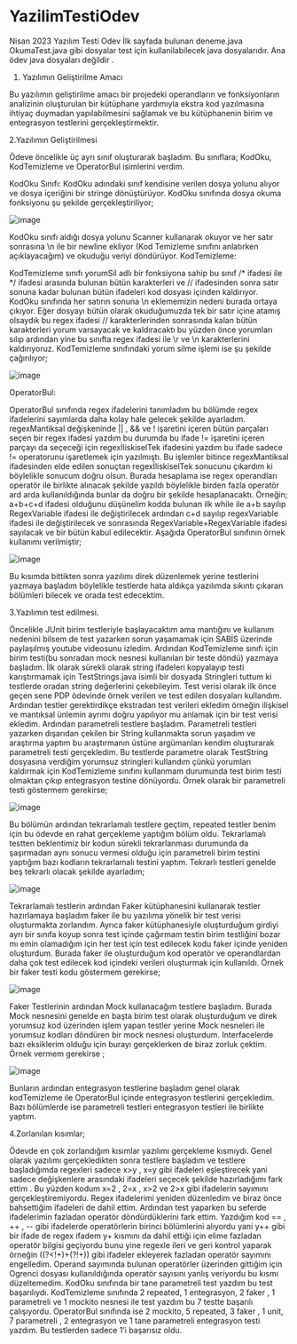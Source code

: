 # YazilimTestiOdev
Nisan 2023 Yazılım Testi Odev
İlk sayfada bulunan deneme.java OkumaTest.java gibi dosyalar test için kullanilabilecek java dosyalarıdır. Ana ödev java dosyaları değildir .

1. Yazılımın Geliştirilme Amacı

Bu yazılımın geliştirilme amacı bir projedeki operandların ve fonksiyonların analizinin oluşturulan 
bir kütüphane yardımıyla ekstra kod yazılmasına ihtiyaç duymadan yapılabilmesini sağlamak ve bu 
kütüphanenin birim ve entegrasyon testlerini gerçekleştirmektir.

2.Yazılımın Geliştirilmesi 

Ödeve öncelikle üç ayrı sınıf oluşturarak başladım. Bu sınıflara; KodOku, KodTemizleme ve 
OperatorBul isimlerini verdim. 

KodOku Sınıfı: 
 KodOku adındaki sınıf kendisine verilen dosya yolunu alıyor ve dosya içeriğini bir stringe 
dönüştürüyor. KodOku sınıfında dosya okuma fonksiyonu şu şekilde gerçekleştiriliyor; 

![image](https://github.com/Saadet-T/YazilimTestiOdev-Junit/assets/68515706/1007dcb1-3b8d-485d-ab0b-5ca5c5c2358e)

KodOku sınıfı aldığı dosya yolunu Scanner kullanarak okuyor ve her satır sonrasına \n ile bir newline 
ekliyor (Kod Temizleme sınıfını anlatırken açıklayacağım) ve okuduğu veriyi döndürüyor. 
KodTemizleme: 

KodTemizleme sınıfı yorumSil adlı bir fonksiyona sahip bu sınıf /* ifadesi ile */ ifadesi arasında 
bulunan bütün karakterleri ve // ifadesinden sonra satır sonuna kadar bulunan bütün ifadeleri kod 
dosyası içinden kaldırıyor. KodOku sınıfında her satırın sonuna \n eklememizin nedeni burada ortaya 
çıkıyor. Eğer dosyayı bütün olarak okuduğumuzda tek bir satır içine atamış olsaydık bu regex ifadesi 
// karakterlerinden sonrasında kalan bütün karakterleri yorum varsayacak ve kaldıracaktı bu yüzden 
önce yorumları sılıp ardından yine bu sınıfta regex ifadesi ile \r ve \n karakterlerini kaldırıyoruz. 
KodTemizleme sınıfındaki yorum silme işlemi ise şu şekilde çağırılıyor; 

![image](https://github.com/Saadet-T/YazilimTestiOdev-Junit/assets/68515706/b8c24f2c-46b3-48f8-bb31-f259ad55a889)

OperatorBul: 

OperatorBul sınıfında regex ifadelerini tanımladım bu bölümde regex ifadelerini sayımlarda daha 
kolay hale gelecek şekilde ayarladım. regexMantiksal değişkeninde || , && ve ! işaretini içeren bütün 
parçaları seçen bir regex ifadesi yazdım bu durumda bu ifade != işaretini içeren parçayı da seçeceği 
için regexİliskiselTek ifadesini yazdım bu ifade sadece != operatorunu işaretlemek için yazılmıştı. 
Bu işlemler bitince regexMantiksal ifadesinden elde edilen sonuçtan regexİliskiselTek sonucunu 
çıkardım ki böylelikle sonucum doğru olsun. Burada hesaplama ise regex operandları operatör ile 
birlikte alınacak şekilde yazıldı böylelikle birden fazla operatör ard arda kullanıldığında bunlar da 
doğru bir şekilde hesaplanacaktı. Örneğin; 
a+b+c+d ifadesi olduğunu düşünelim kodda bulunan ilk while ile a+b sayılıp RegexVariable ifadesi 
ile değiştirilecek ardından c+d sayılıp regexVariable ifadesi ile değiştirilecek ve sonrasında 
RegexVariable+RegexVariable ifadesi sayılacak ve bir bütün kabul edilecektir. Aşağıda OperatorBul 
sınıfının örnek kullanımı verilmiştir; 

![image](https://github.com/Saadet-T/YazilimTestiOdev-Junit/assets/68515706/077dae6c-1a79-4371-a05f-8670365953b8)

Bu kısımda bittikten sonra yazılımı direk düzenlemek yerine testlerini yazmaya başladım böylelikle 
testlerde hata aldıkça yazılımda sıkıntı çıkaran bölümleri bilecek ve orada test edecektim. 

3.Yazılımın test edilmesi. 

Öncelikle JUnit birim testleriyle başlayacaktım ama mantığını ve kullanım nedenini bilsem de test 
yazarken sorun yaşamamak için SABİS üzerinde paylaşılmış youtube videosunu izledim. Ardından 
KodTemizleme sınıfı için birim testi(bu sonradan mock nesnesi kullanılan bir teste döndü) yazmaya 
başladım. İlk olarak sürekli olarak string ifadeleri kopyalayıp testi karıştırmamak için TestStrings.java 
isimli bir dosyada Stringleri tuttum ki testlerde oradan string değerlerini çekebileyim. Test verisi 
olarak ilk önce geçen sene PDP ödevinde örnek verilen ve test edilen dosyaları kullandım. Ardından 
testler gerektirdikçe ekstradan test verileri ekledim örneğin ilişkisel ve mantıksal ünlemin ayrımı 
doğru yapılıyor mu anlamak için bir test verisi ekledim. 
Ardından parametreli testlere başladım. Parametreli testleri yazarken dışarıdan çekilen bir String 
kullanmakta sorun yaşadım ve araştırma yaptım bu araştırmanın üstüne argümanları kendim 
oluşturarak parametreli testi gerçekledim. Bu testlerde parametre olarak TestString dosyasına 
verdiğim yorumsuz stringleri kullandım çünkü yorumları kaldırmak için KodTemizleme sınıfını 
kullanmam durumunda test birim testi olmaktan çıkıp entegrasyon testine dönüyordu. Örnek olarak 
bir parametreli testi göstermem gerekirse; 

![image](https://github.com/Saadet-T/YazilimTestiOdev-Junit/assets/68515706/82e709c7-37d0-49e0-bfea-a7551f7ff601)

Bu bölümün ardından tekrarlamalı testlere geçtim, repeated testler benim için bu ödevde en rahat 
gerçekleme yaptığım bölüm oldu. Tekrarlamalı testten beklentimiz bir kodun sürekli tekrarlanması 
durumunda da şaşırmadan aynı sonucu vermesi olduğu için parametreli birim testini yaptığım bazı 
kodların tekrarlamalı testini yaptım. Tekrarlı testleri genelde beş tekrarlı olacak şekilde ayarladım; 

![image](https://github.com/Saadet-T/YazilimTestiOdev-Junit/assets/68515706/cb299ccd-f444-4652-ab12-5e1990f51de4)

Tekrarlamalı testlerin ardından Faker kütüphanesini kullanarak testler hazırlamaya başladım faker ile 
bu yazılıma yönelik bir test verisi oluşturmakta zorlandım. Ayrıca faker kütüphanesiyle oluşturduğum 
girdiyi ayrı bir sınıfa koyup sonra test içinde çağırmam testin birim testliğini bozar mı emin 
olamadığım için her test için test edilecek kodu faker içinde yeniden oluşturdum. Burada faker ile 
oluşturduğum kod operatör ve operandlardan daha çok test edilecek kod içindeki verileri oluşturmak 
için kullanıldı. Örnek bir faker testi kodu göstermem gerekirse; 

![image](https://github.com/Saadet-T/YazilimTestiOdev-Junit/assets/68515706/6bc5f975-6f6a-4e36-8e63-c9bd151fcd2f)

Faker Testlerinin ardından Mock kullanacağım testlere başladım. Burada Mock nesnesini genelde en 
başta birim test olarak oluşturduğum ve direk yorumsuz kod üzerinden işlem yapan testler yerine 
Mock nesneleri ile yorumsuz kodları döndüren bir mock nesnesi oluşturdum. Interfacelerde bazı 
eksiklerim olduğu için burayı gerçeklerken de biraz zorluk çektim. Örnek vermem gerekirse ; 

![image](https://github.com/Saadet-T/YazilimTestiOdev-Junit/assets/68515706/365c784a-52d9-4ce0-8892-d01894a96a0c)

Bunların ardından entegrasyon testlerine başladım genel olarak kodTemizleme ile OperatorBul içinde 
entegrasyon testlerini gerçekledim. Bazı bölümlerde ise parametreli testleri entegrasyon testleri ile 
birlikte yaptım. 

4.Zorlanılan kısımlar;

Ödevde en çok zorlandığım kısımlar yazılımı gerçekleme kısmıydı. Genel olarak yazılımı 
gerçekledikten sonra testlere başladım ve testlere başladığımda regexleri sadece x>y , x=y gibi ifadeleri 
eşleştirecek yani sadece değişkenlere arasındaki ifadeleri seçecek şekilde hazırladığımı fark ettim . Bu 
yüzden kodum x=2 , 2=x , x>2 ve 2>x gibi ifadelerin sayımını gerçekleştiremiyordu. Regex ifadelerimi 
yeniden düzenledim ve biraz önce bahsettiğim ifadeleri de dahil ettim. Ardından test yaparken bu seferde 
ifadelerimin fazladan operatör döndürdüklerini fark ettim. Yazdığım kod == , ++ , -- gibi ifadelerde 
operatörlerin birinci bölümlerini alıyordu yani y++ gibi bir ifade de regex ifadem y+ kısmını da dahil 
ettiği için elime fazladan operatör bilgisi geçiyordu bunu yine regexle ileri ve geri kontrol yaparak 
örneğin ((?<!\+)\+(?!\+)) gibi ifadeler ekleyerek fazladan operatör sayımını engelledim. Operand 
sayımında bulunan operatörler üzerinden gittiğim için Ogrenci dosyası kullanıldığında operatör sayısını 
yanlış veriyordu bu kısmı düzeltemedim. 
 KodOku sınıfında bir tane parametreli test yazdım bu test başarılıydı. KodTemizleme sınıfında 2 
repeated, 1 entegrasyon, 2 faker , 1 parametreli ve 1 mockito nesnesi ile test yazdım bu 7 testte başarılı 
çalışıyordu. OperatorBul sınıfında ise 2 mockito, 5 repeated, 3 faker , 1 unit, 7 parametreli , 2 entegrasyon 
ve 1 tane parametreli entegrasyon testi yazdım. Bu testlerden sadece 1’i başarısız oldu. 
